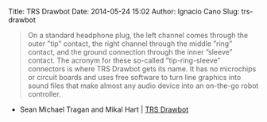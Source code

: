 Title: TRS Drawbot
Date: 2014-05-24 15:02
Author: Ignacio Cano
Slug: trs-drawbot

> On a standard headphone plug, the left channel comes through the outer
> ”tip” contact, the right channel through the middle ”ring” contact,
> and the ground connection through the inner ”sleeve” contact. The
> acronym for these so-called ”tip-ring-sleeve” connectors is where TRS
> Drawbot gets its name. It has no microchips or circuit boards and uses
> free software to turn line graphics into sound files that make almost
> any audio device into an on-the-go robot controller.

- Sean Michael Tragan and Mikal Hart | [TRS Drawbot][]

  [TRS Drawbot]: http://makezine.com/projects/trs-drawbot/
    "TRS Drawbot"
